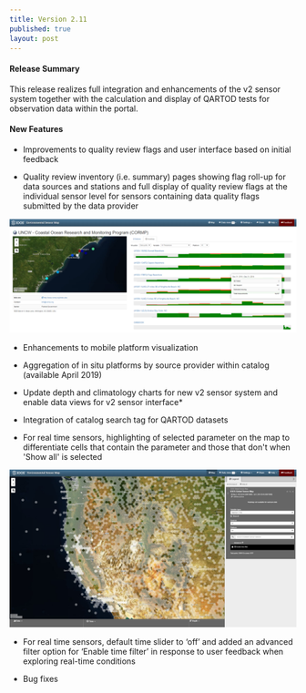 ```yaml
---
title: Version 2.11
published: true
layout: post
---
```


#### Release Summary

This release realizes full integration and enhancements of the v2 sensor system together with the calculation and display of QARTOD tests for observation data within the portal. 


#### New Features

* Improvements to quality review flags and user interface based on initial feedback

* Quality review inventory (i.e. summary) pages showing flag roll-up for data sources and stations and full display of quality review flags at the individual sensor level for sensors containing data quality flags submitted by the data provider

<img src="/assets/images/release_notes/v2.11.1.png" class="img-responsive" width="600"/>

* Enhancements to mobile platform visualization

* Aggregation of in situ platforms by source provider within catalog (available April 2019)

* Update depth and climatology charts for new v2 sensor system and enable data views for v2 sensor interface*

* Integration of catalog search tag for QARTOD datasets

* For real time sensors, highlighting of selected parameter on the map to differentiate cells that contain the parameter and those that don't when 'Show all' is selected

<img src="/assets/images/release_notes/v2.11.2.png" class="img-responsive" width="600"/>

* For real time sensors, default time slider to ‘off’ and added an advanced filter option for ‘Enable time filter’ in response to user feedback when exploring real-time conditions

* Bug fixes




